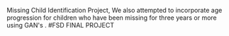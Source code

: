 Missing Child Identification Project, We also attempted to incorporate age progression for children who have been missing for three years or more using GAN's .
#FSD FINAL PROJECT
